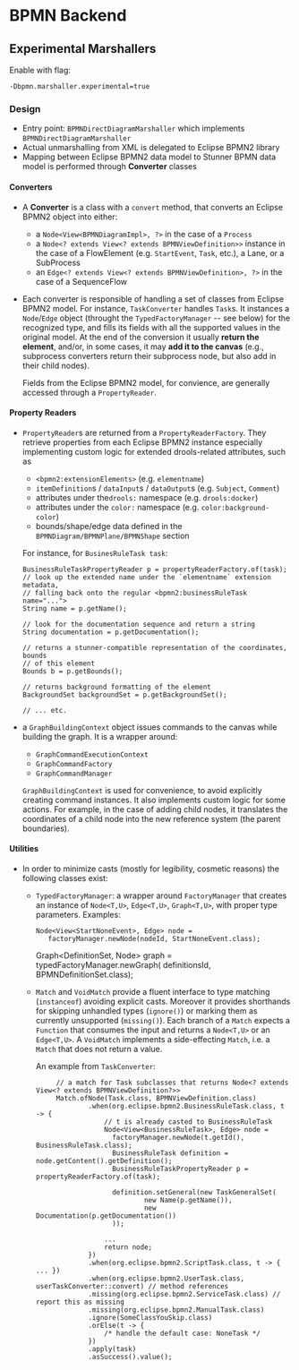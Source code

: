 # BPMN Backend

## Experimental Marshallers

Enable with flag:

    -Dbpmn.marshaller.experimental=true
    
### Design

- Entry point: `BPMNDirectDiagramMarshaller` which implements `BPMNDirectDiagramMarshaller` 
- Actual unmarshalling from XML is delegated to Eclipse BPMN2 library
- Mapping between Eclipse BPMN2 data model to Stunner BPMN data model is performed through **Converter** classes

#### Converters

- A **Converter** is a class with a `convert` method, that converts an Eclipse BPMN2 object into either:

   - a `Node<View<BPMNDiagramImpl>, ?>` in the case of a `Process`
   - a `Node<? extends View<? extends BPMNViewDefinition>>` instance in the case of a FlowElement 
     (e.g. `StartEvent`, `Task`, etc.), a Lane, or a SubProcess
   - an `Edge<? extends View<? extends BPMNViewDefinition>, ?>` in the case of a SequenceFlow
   
- Each converter is responsible of handling a set of classes from Eclipse BPMN2 model. For instance,
  `TaskConverter` handles `Task`s. It instances a `Node`/`Edge` object (throught the `TypedFactoryManager` -- see below)
  for the recognized type, and fills its fields with all the supported values in the original model.
  At the end of the conversion it usually **return the element**, and/or, in some cases, it may **add it to the canvas** 
  (e.g., subprocess converters return their subprocess node, but also add in their child nodes).
  
  Fields from the Eclipse BPMN2 model, for convience, are generally accessed through a `PropertyReader`. 
  
  
#### Property Readers
  
- `PropertyReader`s are returned from a `PropertyReaderFactory`. They retrieve properties from
  each Eclipse BPMN2 instance especially implementing custom logic for
  extended drools-related attributes, such as 
  - `<bpmn2:extensionElements>` (e.g. `elementname`)
  - `itemDefinition`s / `dataInput`s / `dataOutput`s (e.g. `Subject`, `Comment`)
  - attributes under the`drools:` namespace (e.g. `drools:docker`)
  - attributes under the `color:` namespace (e.g. `color:background-color`)
  - bounds/shape/edge data defined in the `BPMNDiagram/BPMNPlane/BPMNShape` section
  
  For instance, for `BusinesRuleTask task`:
  
      BusinessRuleTaskPropertyReader p = propertyReaderFactory.of(task);
      // look up the extended name under the `elementname` extension metadata,
      // falling back onto the regular <bpmn2:businessRuleTask name="...">
      String name = p.getName();
      
      // look for the documentation sequence and return a string
      String documentation = p.getDocumentation();
      
      // returns a stunner-compatible representation of the coordinates, bounds
      // of this element
      Bounds b = p.getBounds();
      
      // returns background formatting of the element
      BackgroundSet backgroundSet = p.getBackgroundSet();
      
      // ... etc.

- a `GraphBuildingContext` object issues commands to the canvas while building the graph. 
  It is a wrapper around: 
   - `GraphCommandExecutionContext`
   - `GraphCommandFactory` 
   - `GraphCommandManager` 
   
  `GraphBuildingContext` is used for convenience, to avoid explicitly creating command instances.
  It also implements custom logic for some actions. For example, in the case of adding child nodes, 
  it translates the coordinates of a child node into the new reference system (the parent boundaries).

#### Utilities
 
- In order to minimize casts (mostly for legibility, cosmetic reasons) the following classes exist:

   - `TypedFactoryManager`: a wrapper around `FactoryManager` that creates 
     an instance of `Node<T,U>`, `Edge<T,U>`, `Graph<T,U>`, with proper type parameters. Examples:
     
         Node<View<StartNoneEvent>, Edge> node = 
            factoryManager.newNode(nodeId, StartNoneEvent.class);

     
        Graph<DefinitionSet, Node> graph =
                typedFactoryManager.newGraph(
                        definitionsId, BPMNDefinitionSet.class);
                        

     
   - `Match` and `VoidMatch` provide a fluent interface to type matching (`instanceof`)
      avoiding explicit casts. Moreover it provides shorthands for skipping unhandled types (`ignore()`) 
      or marking them as currently unsupported (`missing()`). Each branch of a `Match` 
      expects a `Function` that consumes the input and returns a `Node<T,U>` or an `Edge<T,U>`. 
      A `VoidMatch` implements a side-effecting `Match`, i.e. a `Match` that does not return a value.
      
      An example from `TaskConverter`:
      
              // a match for Task subclasses that returns Node<? extends View<? extends BPMNViewDefinition?>>
              Match.ofNode(Task.class, BPMNViewDefinition.class)
                      .when(org.eclipse.bpmn2.BusinessRuleTask.class, t -> {
                          // t is already casted to BusinessRuleTask
                          Node<View<BusinessRuleTask>, Edge> node = 
                            factoryManager.newNode(t.getId(), BusinessRuleTask.class);
                            BusinessRuleTask definition = node.getContent().getDefinition();
                            BusinessRuleTaskPropertyReader p = propertyReaderFactory.of(task);
                    
                            definition.setGeneral(new TaskGeneralSet(
                                    new Name(p.getName()),
                                    new Documentation(p.getDocumentation())
                            ));

                          ...
                          return node;
                      })
                      .when(org.eclipse.bpmn2.ScriptTask.class, t -> { ... })
                      .when(org.eclipse.bpmn2.UserTask.class, userTaskConverter::convert) // method references
                      .missing(org.eclipse.bpmn2.ServiceTask.class) // report this as missing
                      .missing(org.eclipse.bpmn2.ManualTask.class)
                      .ignore(SomeClassYouSkip.class)
                      .orElse(t -> {
                          /* handle the default case: NoneTask */
                      })
                      .apply(task)
                      .asSuccess().value();
      
